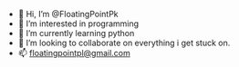 - 👋 Hi, I’m @FloatingPointPk
- 👀 I’m interested in programming
- 🌱 I’m currently learning python
- 💞️ I’m looking to collaborate on everything i get stuck on.
- 📫 floatingpointpl@gmail.com

<!---
FloatingPointPk/FloatingPointPk is a ✨ special ✨ repository because its `README.md` (this file) appears on your GitHub profile.
You can click the Preview link to take a look at your changes.
--->
